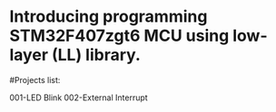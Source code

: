 # Introducing programming STM32F407zgt6 MCU using low-layer (LL) library.

#Projects list:

001-LED Blink
002-External Interrupt

